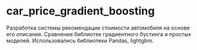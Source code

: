 # car_price_gradient_boosting
Разработка системы рекомендации стоимости автомобиля на основе его описания.
Сравнение библиотек градиентного бустинга и простых моделей. Использовались библиотеки Pandas, lightgbm.

